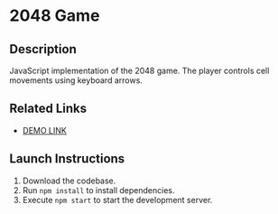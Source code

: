 # 2048 Game

## Description

JavaScript implementation of the 2048 game. The player controls cell movements using keyboard arrows.

## Related Links

- [DEMO LINK](https://yaroslav-na.github.io/2048-game/)

## Launch Instructions

1. Download the codebase.
1. Run `npm install` to install dependencies.
1. Execute `npm start` to start the development server.
